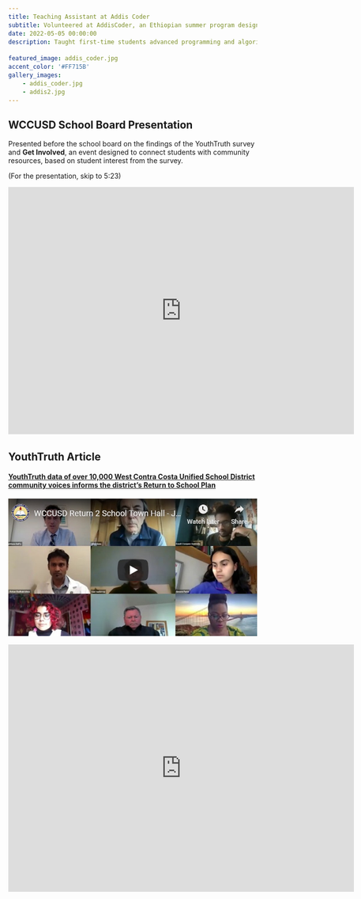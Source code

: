 ```yaml
---
title: Teaching Assistant at Addis Coder
subtitle: Volunteered at AddisCoder, an Ethiopian summer program designed to introduce high schoolers to computer science.  
date: 2022-05-05 00:00:00
description: Taught first-time students advanced programming and algorithms, providing students with individual support. Also served as a teaching assistant, helped create exercises, and provided mini-lectures to ~40 students in lab.

featured_image: addis_coder.jpg
accent_color: '#FF715B'
gallery_images:
    - addis_coder.jpg
    - addis2.jpg
---
```

## WCCUSD School Board Presentation

Presented before the school board on the findings of the YouthTruth survey and **Get Involved**, an event designed to connect students with community resources, based on student interest from the survey. 

(For the presentation, skip to 5:23)

<iframe width="700" height="500" frameborder="0" allowfullscreen="true" src="https://richmond.granicus.com/MediaPlayer.php?view_id=15&clip_id=4436&starttime=undefined&stoptime=undefined&autostart=0&embed=1"></iframe>

## YouthTruth Article
#### [YouthTruth data of over 10,000 West Contra Costa Unified School District community voices informs the district’s Return to School Plan](https://youthtruthsurvey.org/youthtruth-data-of-over-10000-west-contra-costa-unified-school-district-community-voices-informs-the-districts-disticts-return-to-school-plan/)

![](/images/zoom.jpg)

<iframe width="700" height="500" src="https://www.youtube.com/embed/w3MRclFuqNE" title="YouTube video player" frameborder="0" allow="accelerometer; autoplay; clipboard-write; encrypted-media; gyroscope; picture-in-picture" allowfullscreen></iframe>
